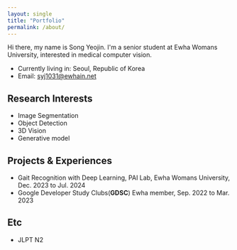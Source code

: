 ```yaml
---
layout: single
title: "Portfolio"
permalink: /about/
---
```


Hi there, my name is Song Yeojin. I'm a senior student at Ewha Womans University, interested in medical computer vision.

- Currently living in: Seoul, Republic of Korea
- Email: [syj1031@ewhain.net](mailto:syj1031@ewhain.net)

## Research Interests

- Image Segmentation
- Object Detection
- 3D Vision
- Generative model

## Projects & Experiences

- Gait Recognition with Deep Learning, PAI Lab, Ewha Womans University, Dec. 2023 to Jul. 2024
- Google Developer Study Clubs(**GDSC**) Ewha member, Sep. 2022 to Mar. 2023

## Etc

- JLPT N2

